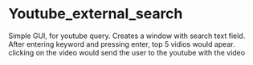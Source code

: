 # Youtube_external_search

Simple GUI, for youtube query. Creates a window with search text field. After entering keyword and pressing enter, top 5 vidios would apear.
clicking on the video would send the user to the youtube with the video
